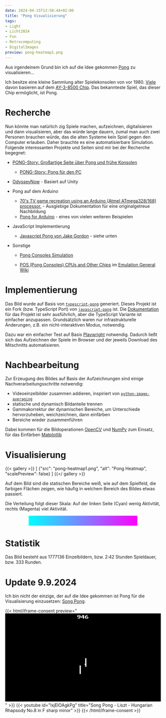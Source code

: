 ```yaml
---
date: 2024-04-15T13:58:44+02:00
title: "Pong Visualisierung"
tags:
- Light
- Licht2024
- Fun
- Retrocomputing
- DigitalImages
preview: pong-heatmap1.png
---
```


Aus irgendeinem Grund bin ich auf die Idee gekommen [Pong](https://de.wikipedia.org/wiki/Pong) zu visualisieren...
<!--more-->

Ich besitze eine kleine Sammlung alter Spielekonsolen von vor 1980. [Viele](https://de.wikipedia.org/wiki/Liste_festverdrahteter_Heimvideospielkonsolen) davon basieren auf dem [AY-3-8500 Chip](https://de.wikipedia.org/wiki/AY-3-8500). Das bekannteste Spiel, das dieser Chip ermöglicht, ist Pong.

# Recherche

Nun könnte man natürlich zig Spiele machen, aufzeichnen, digitalisieren und dann visualisieren, aber das würde lange dauern, zumal man auch zwei Personen brauchen würde, das die alten Systeme kein Spiel gegen den Computer erlauben. Daher brauchte es eine automatisierbare Simulation. Folgende interessanten Projekte und Seiten sind mir bei der Recherche begegnet:

* [PONG-Story: Großartige Seite über Pong und frühe Konsolen](https://www.pong-story.com/)
    * [PONG-Story: Pong für den PC](https://www.pong-story.com/pcpong.htm)

* [OdysseyNow](https://pathealy.itch.io/odyssey-now-hal) - Basiert auf Unity

* Pong auf dem Arduino
    * [70's TV game recreation using an Arduino (Atmel ATmega328/168) processor.](http://searle.x10host.com/AVRPong/index.html) - Ausgiebige Dokumentation für eine originalgetreue Nachbildung
    * [Pong for Arduino](https://wolles-elektronikkiste.de/en/pong-for-arduino-computer-table-tennis) - eines von vielen weiteren Beispielen

* JavaScript Implementierung
    * [Javascript Pong von Jake Gordon](https://codeincomplete.com/games/pong/) - siehe unten

* Sonstige
    * [Pong Consoles Simulation](https://github.com/ThomasVisvader/Pong)

    * [POS (Pong Consoles) CPUs and Other Chips](https://emulation.gametechwiki.com/index.php/POS_(Pong_Consoles)_CPUs_and_Other_Chips) im [Emulation General Wiki](https://emulation.gametechwiki.com/index.php/Main_Page)

# Implementierung

Das Bild wurde auf Basis von [`typescript-pong`](https://github.com/adam-s/typescript-pong) generiert. Dieses Projekt ist ein Fork (bzw. TypeScript Port) von [`javascript-pong`](https://github.com/jakesgordon/javascript-pong) ist. Die [Dokumentation](https://codeincomplete.com/articles/javascript-pong/) für das Projekt ist sehr ausführlich, aber die TypeScript Variante ist einfacher anzupassen. Grundsätzlich waren nur infrastrukturelle Änderungen, z.B. ein nicht-interaktiven Modus, notwendig.

Dazu war ein einfacher Test auf Basis [Playwright](https://playwright.dev/) notwendig. Dadurch ließt sich das Aufzeichnen der Spiele im Browser und der jeweils Download des Mitschnitts automatisieren.

# Nachbearbeitung

Zur Erzeugung des Bildes auf Basis der Aufzeichnungen sind einige Nachverarbeitungsschritte notwendig:
* Videoeinzelbilder zusammen addieren, inspiriert von [`python-image-averaging`](https://github.com/mexitek/python-image-averaging)
* statische und dynamisch Bildanteile trennen
* Gammakorrektur der dynamischen Bereiche, um Unterschiede hervorzuheben, weichzeichnen, dann einfärben
* Bereiche wieder zusammenführen

Dabei kommen für die Bildoperationen [OpenCV](https://opencv.org/) und [NumPy](https://numpy.org/) zum Einsatz, für das Einfärben [Matplotlib](https://matplotlib.org/)

# Visualisierung

{{< gallery >}}
[
  {"src": "pong-heatmap1.png", "alt": "Pong Heatmap", "scalePreview": false}
]
{{</ gallery >}}

Auf dem Bild sind die statischen Bereiche weiß, wie auf dem Spielfeld, die farbigen Flächen zeigen, wie häufig in welchem Bereich des Bildes etwas passiert.

Die Verteilung folgt dieser Skala: Auf der linken Seite (Cyan) wenig Aktivität, rechts (Magenta) viel Aktivität.

<div style="content: ' '; display: block; width: 70%; height: 2rem; margin: auto; background: linear-gradient(90deg, rgba(0, 255, 255, 1) 0%, rgba(255, 0, 255, 1) 100%);"></div>

# Statistik

Das Bild besteht aus 1777136 Einzelbildern, bzw. 2:42 Stunden Spieldauer, bzw. 333 Runden.

# Update 9.9.2024

Ich bin nicht der einzige, der auf die Idee gekommen ist Pong für die Visualisierung einzusetzen: [Song Pong](https://victortao.substack.com/p/song-pong).

{{< html/iframe-consent  preview="<img class='video-preview' src='./song-pong-preview.jpg' alt='Vorschau'>" >}}
    {{< youtube id="lxjElOAgkPg" title="Song Pong - Liszt - Hungarian Rhapsody No.8 in F sharp minor" >}}
{{< /html/iframe-consent >}}

